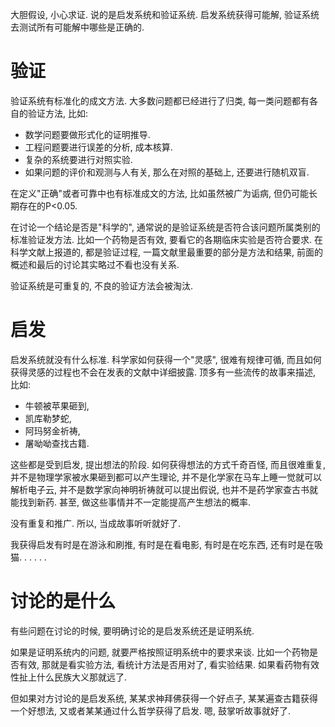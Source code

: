 <!--
.. title: 启发与验证
.. slug: qi-fa-yu-yan-zheng
.. date: 2017-12-25 14:19:10 UTC+08:00
.. tags: 
.. category:
.. link:
.. description:
.. type: text
-->

大胆假设, 小心求证. 说的是启发系统和验证系统. 启发系统获得可能解, 验证系统去测试所有可能解中哪些是正确的.
<!-- TEASER_END -->

# 验证

验证系统有标准化的成文方法. 大多数问题都已经进行了归类, 每一类问题都有各自的验证方法, 比如:

* 数学问题要做形式化的证明推导.
* 工程问题要进行误差的分析, 成本核算.   
* 复杂的系统要进行对照实验.
* 如果问题的评价和观测与人有关, 那么在对照的基础上, 还要进行随机双盲.

在定义"正确"或者可靠中也有标准成文的方法, 比如虽然被广为诟病, 但仍可能长期存在的P<0.05.

在讨论一个结论是否是"科学的", 通常说的是验证系统是否符合该问题所属类别的标准验证发方法. 比如一个药物是否有效, 要看它的各期临床实验是否符合要求. 在科学文献上报道的, 都是验证过程, 一篇文献里最重要的部分是方法和结果, 前面的概述和最后的讨论其实略过不看也没有关系.

验证系统是可重复的, 不良的验证方法会被淘汰.

# 启发

启发系统就没有什么标准. 科学家如何获得一个"灵感", 很难有规律可循, 而且如何获得灵感的过程也不会在发表的文献中详细披露. 顶多有一些流传的故事来描述, 比如:

* 牛顿被苹果砸到,
* 凯库勒梦蛇,
* 阿玛努金祈祷,
* 屠呦呦查找古籍.

这些都是受到启发, 提出想法的阶段. 如何获得想法的方式千奇百怪, 而且很难重复, 并不是物理学家被水果砸到都可以产生理论, 并不是化学家在马车上睡一觉就可以解析电子云, 并不是数学家向神明祈祷就可以提出假说, 也并不是药学家查古书就能找到新药. 甚至, 做这些事情并不一定能提高产生想法的概率.

没有重复和推广. 所以, 当成故事听听就好了.

我获得启发有时是在游泳和刷推, 有时是在看电影, 有时是在吃东西, 还有时是在吸猫. . . . . .

# 讨论的是什么

有些问题在讨论的时候, 要明确讨论的是启发系统还是证明系统.

如果是证明系统内的问题, 就要严格按照证明系统中的要求来谈. 比如一个药物是否有效, 那就是看实验方法, 看统计方法是否用对了, 看实验结果. 如果看药物有效性扯上什么民族大义那就远了.

但如果对方讨论的是启发系统, 某某求神拜佛获得一个好点子, 某某遍查古籍获得一个好想法, 又或者某某通过什么哲学获得了启发. 嗯, 鼓掌听故事就好了.
